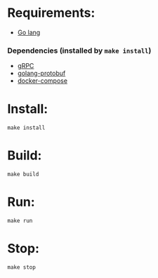 # Requirements:
* [Go lang](https://golang.org/)

### Dependencies (installed by `make install`)
* [gRPC](https://grpc.io/)
* [golang-protobuf](https://github.com/golang/protobuf/)
* [docker-compose](https://docs.docker.com/compose/)

# Install:
`make install`

# Build:
`make build`

# Run:
`make run`

# Stop:
`make stop`
